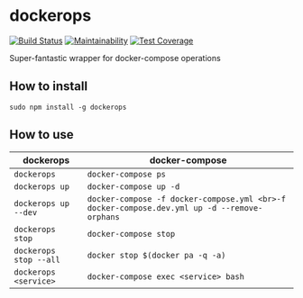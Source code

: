 # dockerops

[![Build Status](https://travis-ci.org/javanile-bot/dockerops.svg?branch=master)](https://travis-ci.org/javanile-bot/dockerops)
[![Maintainability](https://api.codeclimate.com/v1/badges/0d76f0f853fa588d8a53/maintainability)](https://codeclimate.com/github/javanile-bot/dockerops/maintainability)
[![Test Coverage](https://api.codeclimate.com/v1/badges/0d76f0f853fa588d8a53/test_coverage)](https://codeclimate.com/github/javanile-bot/dockerops/test_coverage)

Super-fantastic wrapper for docker-compose operations

## How to install

```
sudo npm install -g dockerops
```

## How to use

|  dockerops              |  docker-compose                                                                         |
|-------------------------|-----------------------------------------------------------------------------------------|
| `dockerops`             | `docker-compose ps`                                                                     |
| `dockerops up`          | `docker-compose up -d`                                                                  |
| `dockerops up --dev`    | `docker-compose -f docker-compose.yml <br>-f docker-compose.dev.yml up -d --remove-orphans` |
| `dockerops stop`        | `docker-compose stop`                                                                   |
| `dockerops stop --all`  | `docker stop $(docker pa -q -a)`                                                        |
| `dockerops <service>`   | `docker-compose exec <service> bash`                                                    |
